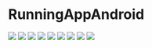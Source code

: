 # RunningAppAndroid

![](https://github.com/sks1992/RunningAppAndroid/blob/master/Images/img1.png)
![](https://github.com/sks1992/RunningAppAndroid/blob/master/Images/img2.png)
![](https://github.com/sks1992/RunningAppAndroid/blob/master/Images/img3.png)
![](https://github.com/sks1992/RunningAppAndroid/blob/master/Images/img4.png)
![](https://github.com/sks1992/RunningAppAndroid/blob/master/Images/img5.png)
![](https://github.com/sks1992/RunningAppAndroid/blob/master/Images/img6.png)
![](https://github.com/sks1992/RunningAppAndroid/blob/master/Images/img7.png)
![](https://github.com/sks1992/RunningAppAndroid/blob/master/Images/img8.png)
![](https://github.com/sks1992/RunningAppAndroid/blob/master/Images/img9.png)
